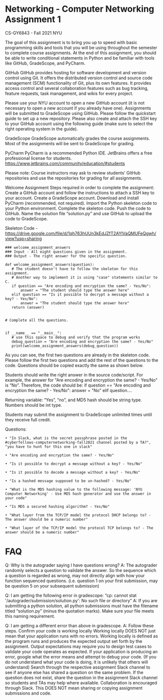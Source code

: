 # Networking - Computer Networking Assignment 1
CS-GY6843 - Fall 2021 NYU

The goal of this assignment is to bring you up to speed with basic programming skills and tools that you will be using throughout the semester to complete course assignments. At the end of this assignment, you should be able to write conditional statements in Python and be familiar with tools like GitHub, GradeScope, and PyCharm. 

GitHub
GitHub provides hosting for software development and version control using Git. It offers the distributed version control and source code management (SCM) functionality of Git, plus its own features. It provides access control and several collaboration features such as bug tracking, feature requests, task management, and wikis for every project.

Please use your NYU account to open a new GitHub account (it is not necessary to open a new account if you already have one). Assignments will be submitted to GradeScope using GitHub. Please follow the quickstart guide to set up a new repository. Please also create and attach the SSH key to your GitHub account using the following guide (make sure to select the right operating system in the guide).

GradeScope
GradeScope automatically grades the course assignments. Most of the assignments will be sent to GradeScope for grading. 

PyCharm
PyCharm is a recommended Python IDE. JetBrains offers a free professional license for students. https://www.jetbrains.com/community/education/#students

Please note: Course instructors may ask to review students’ GitHub repositories and use the repositories for grading for all assignments. 






Welcome Assignment
Steps required in order to complete the assignment:
Create a GitHub account and follow the instructions to attach a SSH key to your account.
Create a GradeScope account.
Download and install PyCharm (recommended, not required).
Import the Python skeleton code to your Python environment.
Complete the skeleton code.
Push the code to GitHub.
Name the solution file “solution.py” and use GitHub to upload the code to GradeScope.

Skeleton Code - https://drive.google.com/file/d/1qh763hUUn3kEdJZfT2AYlVaQMUFeQgwh/view?usp=sharing

```
### welcome_assignment_answers
### Input - All eight questions given in the assignment.
### Output - The right answer for the specific question.

def welcome_assignment_answers(question):
   # The student doesn't have to follow the skeleton for this assignment.
   # Another way to implement it is using "case" statements similar to C.
   if question == "Are encoding and encryption the same? - Yes/No":
       answer = "The student should type the answer here"
   elif question == "Is it possible to decrypt a message without a key? - Yes/No":
       answer = "The student should type the answer here"
   return (answer)


# Complete all the questions.


if __name__ == "__main__":
   # use this space to debug and verify that the program works
   debug_question = "Are encoding and encryption the same? - Yes/No"
   print(welcome_assignment_answers(debug_question))

```

As you can see, the first two questions are already in the skeleton code. Please follow the first two questions and add the rest of the questions to the code. Questions should be copied exactly the same as shown below. 

Students should write the right answer in the source code/script. For example, the answer for "Are encoding and encryption the same? - Yes/No" is “No”. Therefore, the code should be:
   if question == "Are encoding and encryption the same? - Yes/No":
       answer = "No"
   elif question....

Returning variable:
“Yes”, “no”, and MD5 hash should be string type.
Numbers should be int type.

Students may submit the assignment to GradeScope unlimited times until they receive full credit.

Questions:

    • "In Slack, what is the secret passphrase posted in the #cyberfellows-computernetworking-fall2021 channel posted by a TA?", "you have to hunt for this one in slack"

    • "Are encoding and encryption the same? - Yes/No"

    • "Is it possible to decrypt a message without a key? - Yes/No"

    • "Is it possible to decode a message without a key? - Yes/No"

    • "Is a hashed message supposed to be un-hashed? - Yes/No"

    • "What is the MD5 hashing value to the following message: 'NYU Computer Networking' - Use MD5 hash generator and use the answer in your code"

    • "Is MD5 a secured hashing algorithm? - Yes/No"

    • "What layer from the TCP/IP model the protocol DHCP belongs to? - The answer should be a numeric number"

    • "What layer of the TCP/IP model the protocol TCP belongs to? - The answer should be a numeric number"




# FAQ

Q: Why is the autograder saying I have questions wrong?
A: The autograder randomly selects a question to validate the answer. So the sequence which a question is regarded as wrong, may not directly align with how your function sequenced questions. (i.e. question 1 on your first submission, may be question 5 on your subsequent submission)

Q: I am getting the following error in gradescope: 
“cp: cannot stat '/autograder/submission/solution.py': No such file or directory”
A: If you are submitting a python solution, all python submissions must have the filename titled “solution.py” (minus the quotation marks). Make sure your file meets this naming requirement.

Q: I am getting a different error than above in gradescope.
A: Follow these steps. 
Confirm your code is working locally
Working locally DOES NOT just mean that your application runs with no errors.
Working locally is defined as the program runs and produces the expected output set forth by the assignment. Output expectations may require you to design test cases to validate your code operates as expected.
If your application is producing an error, google what the error means and attempt to debug your code. (If you do not understand what your code is doing, it is unlikely that others will understand)
Search through the respective assignment Slack channel to see if anyone else has shared a question on the same problem. If the question does not exist, share the question in the assignment Slack channel so students and TAs may help where available. Collaboration is encouraged through Slack. This DOES NOT mean sharing or copying assignment submissions and code. 

